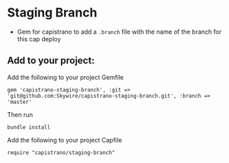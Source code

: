# Staging Branch

- Gem for capistrano to add a `.branch` file with the name of the branch for this cap deploy

## Add to your project:

Add the following to your project Gemfile

~~~
gem 'capistrano-staging-branch', :git => 'git@github.com:Skywire/capistrano-staging-branch.git', :branch => 'master'
~~~

Then run 

~~~
bundle install
~~~

Add the following to your project Capfile

~~~
require "capistrano/staging-branch"
~~~